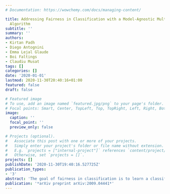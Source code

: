 ```yaml
---
# Documentation: https://wowchemy.com/docs/managing-content/

title: Addressing Fairness in Classification with a Model-Agnostic Multi-Objective
  Algorithm
subtitle: ''
summary: ''
authors:
- Kirtan Padh
- Diego Antognini
- Emma Lejal Glaude
- Boi Faltings
- Claudiu Musat
tags: []
categories: []
date: '2020-01-01'
lastmod: 2020-11-30T20:40:16+01:00
featured: false
draft: false

# Featured image
# To use, add an image named `featured.jpg/png` to your page's folder.
# Focal points: Smart, Center, TopLeft, Top, TopRight, Left, Right, BottomLeft, Bottom, BottomRight.
image:
  caption: ''
  focal_point: ''
  preview_only: false

# Projects (optional).
#   Associate this post with one or more of your projects.
#   Simply enter your project's folder or file name without extension.
#   E.g. `projects = ["internal-project"]` references `content/project/deep-learning/index.md`.
#   Otherwise, set `projects = []`.
projects: []
publishDate: '2020-11-30T19:40:16.527725Z'
publication_types:
- '3'
abstract: 'The goal of fairness in classification is to learn a classifier that does not discriminate against groups of individuals based on sensitive attributes, such as race and gender. One approach to designing fair algorithms is to use relaxations of fairness notions as regularization terms or in a constrained optimization problem. We observe that the hyperbolic tangent function can approximate the  indicator function. We leverage this prop-erty to define a differentiable relaxation that approximates fairness notions provably better than existing relaxations. In addition, we propose a model-agnostic multi-objective archi-tecture that can simultaneously optimize for multiple fairness notions and multiple sensitive attributes and supports all statistical parity-based notions of fairness. We use our relaxation with the multi-objective architecture to learn fair classifiers. Experiments on public datasets show that our method suffers a significantly lower loss of accuracy than current debiasing algorithms relative to the unconstrained model.'
publication: '*arXiv preprint arXiv:2009.04441*'
---
```

